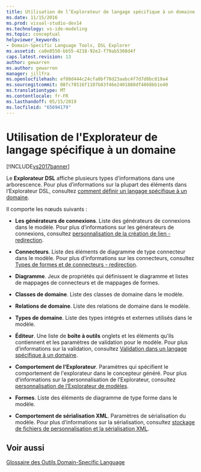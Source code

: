 ```yaml
---
title: Utilisation de l’Explorateur de langage spécifique à un domaine | Microsoft Docs
ms.date: 11/15/2016
ms.prod: visual-studio-dev14
ms.technology: vs-ide-modeling
ms.topic: conceptual
helpviewer_keywords:
- Domain-Specific Language Tools, DSL Explorer
ms.assetid: ca0e8550-bb55-4218-92e2-f79ab5308d4f
caps.latest.revision: 13
author: gewarren
ms.author: gewarren
manager: jillfra
ms.openlocfilehash: ef80d444c24cfa0bf78d23aabc4f7d7d0bc819a4
ms.sourcegitcommit: 08fc78516f1107b83f46e2401888df4868bb1e40
ms.translationtype: MT
ms.contentlocale: fr-FR
ms.lasthandoff: 05/15/2019
ms.locfileid: "65694179"
---
```

# <a name="working-with-the-domain-specific-language-explorer"></a>Utilisation de l'Explorateur de langage spécifique à un domaine
[!INCLUDE[vs2017banner](../includes/vs2017banner.md)]

Le **Explorateur DSL** affiche plusieurs types d’informations dans une arborescence. Pour plus d’informations sur la plupart des éléments dans l’Explorateur DSL, consultez [comment définir un langage spécifique à un domaine](../modeling/how-to-define-a-domain-specific-language.md).  
  
 Il comporte les nœuds suivants :  
  
- **Les générateurs de connexions**. Liste des générateurs de connexions dans le modèle. Pour plus d’informations sur les générateurs de connexions, consultez [personnalisation de la création de lien - redirection](../misc/customizing-link-creation-redirection.md).  
  
- **Connecteurs**. Liste des éléments de diagramme de type connecteur dans le modèle. Pour plus d’informations sur les connecteurs, consultez [Types de formes et de connecteurs - redirection](../misc/types-of-shapes-and-connectors-redirect.md).  
  
- **Diagramme**. Jeux de propriétés qui définissent le diagramme et listes de mappages de connecteurs et de mappages de formes.  
  
- **Classes de domaine**. Liste des classes de domaine dans le modèle.  
  
- **Relations de domaine**. Liste des relations de domaine dans le modèle.  
  
- **Types de domaine**. Liste des types intégrés et externes utilisés dans le modèle.  
  
- **Éditeur**. Une liste de **boîte à outils** onglets et les éléments qu’ils contiennent et les paramètres de validation pour le modèle. Pour plus d’informations sur la validation, consultez [Validation dans un langage spécifique à un domaine](../modeling/validation-in-a-domain-specific-language.md).  
  
- **Comportement de l’Explorateur**. Paramètres qui spécifient le comportement de l'explorateur dans le concepteur généré. Pour plus d’informations sur la personnalisation de l’Explorateur, consultez [personnalisation de l’Explorateur de modèles](../modeling/customizing-the-model-explorer.md).  
  
- **Formes**. Liste des éléments de diagramme de type forme dans le modèle.  
  
- **Comportement de sérialisation XML**. Paramètres de sérialisation du modèle. Pour plus d’informations sur la sérialisation, consultez [stockage de fichiers de personnalisation et la sérialisation XML](../modeling/customizing-file-storage-and-xml-serialization.md).  
  
## <a name="see-also"></a>Voir aussi  
 [Glossaire des Outils Domain-Specific Language](https://msdn.microsoft.com/ca5e84cb-a315-465c-be24-76aa3df276aa)
